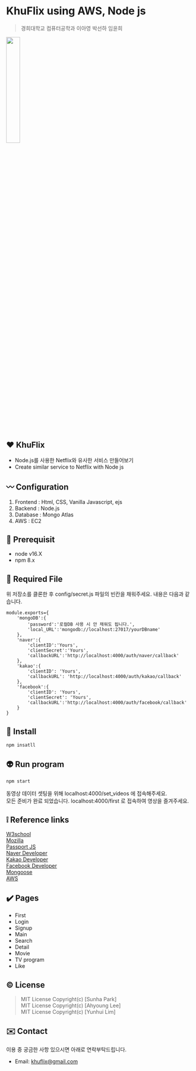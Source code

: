 # KhuFlix using AWS, Node js
> 경희대학교 컴퓨터공학과 이아영 박선하 임윤희

<img src="/uploads/fc33f0c989bfb6ebfd5049a5346ad4ba/KHUFLIX.PNG" width=27%/>


## :heart: KhuFlix
- Node.js를 사용한 Netflix와 유사한 서비스 만들어보기 
- Create similar service to Netflix with Node js

## :wavy_dash: Configuration
1. Frontend : Html, CSS, Vanilla Javascript, ejs
2. Backend : Node.js
3. Database : Mongo Atlas
4. AWS : EC2

## :banana: Prerequisit
- node v16.X<br>
- npm 8.x

## :monkey: Required File
위 저장소를 클론한 후 config/secret.js 파일의 빈칸을 채워주세요. 내용은 다음과 같습니다.
```
module.exports={
    'mongoDB':{
        'password':'로컬DB 사용 시 안 채워도 됩니다.',
        'local_URL':'mongodb://localhost:27017/yourDBname'
    },
    'naver':{
        'clientID':'Yours',
        'clientSecret':'Yours',
        'callbackURL':'http://localhost:4000/auth/naver/callback'
    },
    'kakao':{
        'clientID': 'Yours',
        'callbackURL': 'http://localhost:4000/auth/kakao/callback'
    },
    'facebook':{
        'clientID': 'Yours',
        'clientSecret': 'Yours',
        'callbackURL':'http://localhost:4000/auth/facebook/callback'
    }
}
```

## :star2: Install
```sh
npm insatll
```

## :alien: Run program
```sh
npm start
```
동영상 데이터 셋팅을 위해 localhost:4000/set_videos 에 접속해주세요.<br>
모든 준비가 완료 되었습니다. localhost:4000/first 로 접속하여 영상을 즐겨주세요.


## :grey_exclamation: Reference links
<a href="https://www.w3schools.com/">W3school</a><br>
<a href="https://developer.mozilla.org/ko/docs/Mozilla">Mozilla</a><br>
<a href="http://www.passportjs.org/">Passport JS</a><br>
<a href="https://developers.naver.com/main/">Naver Developer</a><br>
<a href="https://developers.kakao.com/">Kakao Developer</a><br>
<a href="https://developers.facebook.com/?locale=ko_KR">Facebook Developer</a><br>
<a href="https://mongoosejs.com/">Mongoose</a><br>
<a href="https://aws.amazon.com/free/?trk=ps_a134p000003yHYmAAM&trkCampaign=acq_paid_search_brand&sc_channel=PS&sc_campaign=acquisition_KR&sc_publisher=Google&sc_category=Core-Main&sc_country=KR&sc_geo=APAC&sc_outcome=acq&sc_detail=aws&sc_content=Brand_Core_aws_e&sc_segment=444218215904&sc_medium=ACQ-P|PS-GO|Brand|Desktop|SU|Core-Main|Core|KR|EN|Text&s_kwcid=AL!4422!3!444218215904!e!!g!!aws&ef_id=Cj0KCQiAqbyNBhC2ARIsALDwAsDK3D5JI3YOpoI3HUBy3nGyWe-N5Dr0FLUGNXLk7DEtpO3vOcfcQDgaAtodEALw_wcB:G:s&s_kwcid=AL!4422!3!444218215904!e!!g!!aws&all-free-tier.sort-by=item.additionalFields.SortRank&all-free-tier.sort-order=asc&awsf.Free%20Tier%20Types=*all&awsf.Free%20Tier%20Categories=*all">AWS</a>

## :heavy_check_mark: Pages
- First
- Login
- Signup
- Main
- Search
- Detail
- Movie
- TV program
- Like

## © License
> MIT License Copyright(c) [Sunha Park]<br>
> MIT License Copyright(c) [Ahyoung Lee]<br>
> MIT License Copyright(c) [Yunhui Lim]

## :envelope: Contact
이용 중 궁금한 사항 있으시면 아래로 연락부탁드립니다.
- Email: khuflix@gmail.com